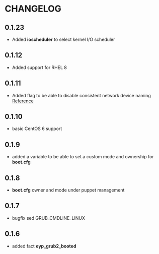 # CHANGELOG

## 0.1.23

* Added **ioscheduler** to select kernel I/O scheduler

## 0.1.12

* Added support for RHEL 8

## 0.1.11

* Added flag to be able to disable consistent network device naming [Reference](https://access.redhat.com/discussions/916973)

## 0.1.10

* basic CentOS 6 support

## 0.1.9

* added a variable to be able to set a custom mode and ownership for **boot.cfg**

## 0.1.8

* **boot.cfg** owner and mode under puppet management

## 0.1.7

* bugfix sed GRUB_CMDLINE_LINUX

## 0.1.6

* added fact **eyp_grub2_booted**
